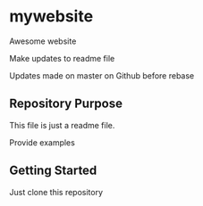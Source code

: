 # mywebsite

Awesome website

Make updates to readme file

Updates made on master on Github before rebase

## Repository Purpose

This file is just a readme file.

Provide examples

## Getting Started

Just clone this repository

